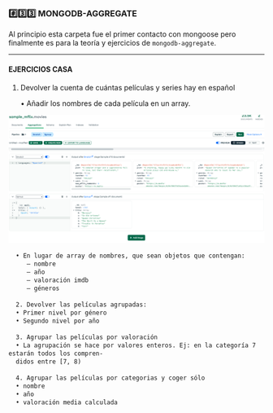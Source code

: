 ### #️⃣3️⃣3️⃣ MONGODB-AGGREGATE
Al principio esta carpeta fue el primer contacto con mongoose pero finalmente es para la teoría y ejercicios de `mongodb-aggregate`.

---

#### EJERCICIOS CASA

1. Devolver la cuenta de cuántas películas y series hay en español

      • Añadir los nombres de cada película en un array.
      
![FOTO1](recursos/ej1.PNG)
      
      • En lugar de array de nombres, que sean objetos que contengan:
         – nombre
         – año
         – valoración imdb
         – géneros
         
      2. Devolver las películas agrupadas:
      • Primer nivel por género
      • Segundo nivel por año
      
      3. Agrupar las películas por valoración
      • La agrupación se hace por valores enteros. Ej: en la categoría 7 estarán todos los compren-
      didos entre [7, 8)

      4. Agrupar las películas por categorias y coger sólo
      • nombre
      • año
      • valoración media calculada
